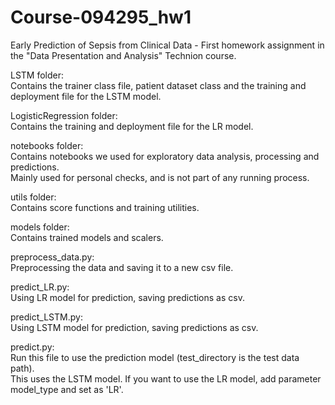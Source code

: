 # Course-094295_hw1
Early Prediction of Sepsis from Clinical Data - First homework assignment in the "Data Presentation and Analysis" Technion course.

LSTM folder: <br>
Contains the trainer class file, patient dataset class and the
training and deployment file for the LSTM model. <br>

LogisticRegression folder: <br>
Contains the training and deployment file for the LR model. <br>

notebooks folder: <br>
Contains notebooks we used for exploratory data analysis, processing and predictions. <br>
Mainly used for personal checks, and is not part of any running process. <br>

utils folder: <br>
Contains score functions and training utilities. <br>

models folder: <br>
Contains trained models and scalers. <br>

preprocess_data.py: <br>
Preprocessing the data and saving it to a new csv file. <br>

predict_LR.py: <br>
Using LR model for prediction, saving predictions as csv. <br>

predict_LSTM.py: <br>
Using LSTM model for prediction, saving predictions as csv. <br>

predict.py: <br>
Run this file to use the prediction model (test_directory is the test data path). <br>
This uses the LSTM model. If you want to use the LR model, add parameter model_type and set as 'LR'. <br>
